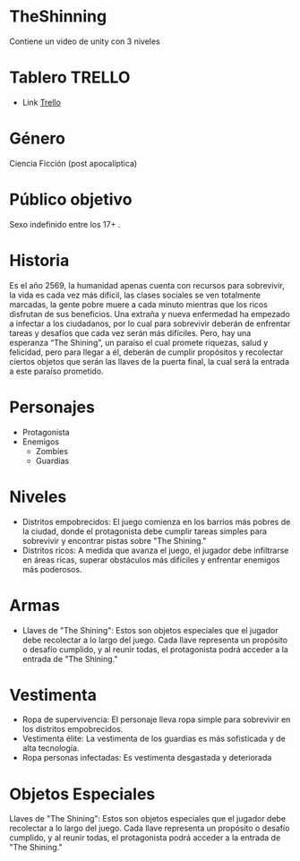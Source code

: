 # TheShinning
 Contiene un video de unity con 3 niveles
# Tablero TRELLO
* Link [Trello](https://trello.com/invite/b/0lQT9RcI/ATTIf418c09484e2e493e5cf59f7b6b4885aC1F6D11B/videojuego)
# Género
Ciencia Ficción (post apocalíptica)

# Público objetivo
Sexo indefinido entre los 17+ .

# Historia
Es el año 2569, la humanidad apenas cuenta con recursos para sobrevivir, la vida es cada vez más difícil, las clases sociales se ven totalmente marcadas, la gente pobre muere a cada minuto mientras que los ricos disfrutan de sus beneficios.
Una extraña y nueva enfermedad ha empezado a infectar a los ciudadanos, por lo cual para sobrevivir deberán de enfrentar tareas y desafíos que cada vez serán más difíciles. Pero, hay una esperanza “The Shining”, un paraíso el cual promete riquezas, salud y felicidad, pero para llegar a él, deberán de cumplir propósitos y recolectar ciertos objetos que serán las llaves de la puerta final, la cual será la entrada a este paraíso prometido.

# Personajes
* Protagonista
* Enemigos
  * Zombies
  * Guardias

# Niveles
* Distritos empobrecidos: El juego comienza en los barrios más pobres de la ciudad, donde el protagonista debe cumplir tareas simples para sobrevivir y encontrar pistas sobre "The Shining."
* Distritos ricos: A medida que avanza el juego, el jugador debe infiltrarse en áreas ricas, superar obstáculos más difíciles y enfrentar enemigos más poderosos.

# Armas
* Llaves de "The Shining": Estos son objetos especiales que el jugador debe recolectar a lo largo del juego. Cada llave representa un propósito o desafío cumplido, y al reunir todas, el protagonista podrá acceder a la entrada de "The Shining."

# Vestimenta
* Ropa de supervivencia: El personaje lleva ropa simple para sobrevivir en los distritos empobrecidos.
* Vestimenta élite: La vestimenta de los guardias es más sofisticada y de alta tecnología.
* Ropa personas infectadas: Es vestimenta desgastada y deteriorada

# Objetos Especiales
Llaves de "The Shining": Estos son objetos especiales que el jugador debe recolectar a lo largo del juego. Cada llave representa un propósito o desafío cumplido, y al reunir todas, el protagonista podrá acceder a la entrada de "The Shining."
